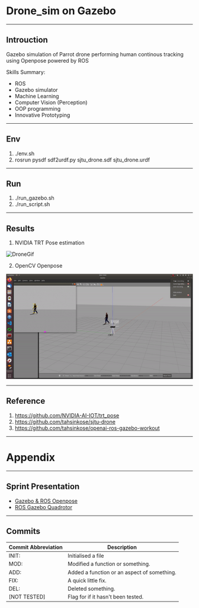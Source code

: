 # Drone_sim on Gazebo
---
## Introuction

Gazebo simulation of Parrot drone performing human continous tracking using Openpose powered by ROS 

Skills Summary:
- ROS
- Gazebo simulator
- Machine Learning
- Computer Vision (Perception)
- OOP programming
- Innovative Prototyping

---
## Env
1. ./env.sh
2. rosrun pysdf sdf2urdf.py sjtu_drone.sdf sjtu_drone.urdf
------
## Run
1. ./run_gazebo.sh
2. ./run_script.sh
---
## Results

1. NVIDIA TRT Pose estimation 

![DroneGif](./media/drone_sim_trtpose_tracking.gif)

2. OpenCV Openpose

![Drone2Gif](./media/drone_sim_openpose_tracking.gif)

---
## Reference
1. https://github.com/NVIDIA-AI-IOT/trt_pose
2. https://github.com/tahsinkose/sjtu-drone
3. https://github.com/tahsinkose/openai-ros-gazebo-workout

---
# Appendix
---
## Sprint Presentation
- [Gazebo & ROS Openpose](./Gazebo%20and%20ROS%20presentation.pdf)
- [ROS Gazebo Quadrotor](./ROS_Gazebo_Quadrotor_simulator.pdf)
---
## Commits
|Commit Abbreviation | Description |
|-------------|---------------------------|
|INIT:        | Initialised a file
|MOD:         | Modified a function or something. |
|ADD:         | Added a function or an aspect of something. |
|FIX:         | A quick little fix. |
|DEL:         | Deleted something. |
|[NOT TESTED] | Flag for if it hasn't been tested. |
